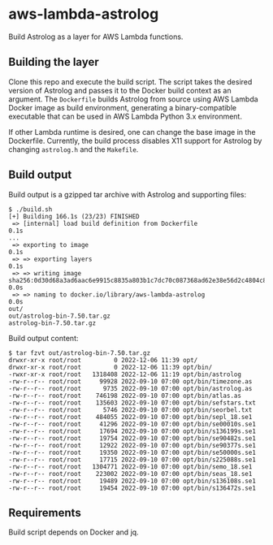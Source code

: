 # aws-lambda-astrolog

Build Astrolog as a layer for AWS Lambda functions.

## Building the layer

Clone this repo and execute the build script. The script takes the desired version of Astrolog and passes it to the Docker build context as an argument. The `Dockerfile` builds Astrolog from source using AWS Lambda Docker image as build environment, generating a binary-compatible executable that can be used in AWS Lambda Python 3.x environment.

If other Lambda runtime is desired, one can change the base image in the Dockerfile. Currently, the build process disables X11 support for Astrolog by changing `astrolog.h` and the `Makefile`. 

## Build output

Build output is a gzipped tar archive with Astrolog and supporting files:

```
$ ./build.sh
[+] Building 166.1s (23/23) FINISHED
 => [internal] load build definition from Dockerfile                                                                                           0.1s
...
 => exporting to image                                                                                                                         0.1s
 => => exporting layers                                                                                                                        0.1s
 => => writing image sha256:0d30d68a3ad6aac6e9915c8835a803b1c7dc70c087368ad62e38e56d2c4804c8                                                   0.0s
 => => naming to docker.io/library/aws-lambda-astrolog                                                                                         0.0s
out/
out/astrolog-bin-7.50.tar.gz
astrolog-bin-7.50.tar.gz
```

Build output content:

```
$ tar fzvt out/astrolog-bin-7.50.tar.gz
drwxr-xr-x root/root         0 2022-12-06 11:39 opt/
drwxr-xr-x root/root         0 2022-12-06 11:39 opt/bin/
-rwxr-xr-x root/root   1318408 2022-12-06 11:19 opt/bin/astrolog
-rw-r--r-- root/root     99928 2022-09-10 07:00 opt/bin/timezone.as
-rw-r--r-- root/root      9735 2022-09-10 07:00 opt/bin/astrolog.as
-rw-r--r-- root/root    746198 2022-09-10 07:00 opt/bin/atlas.as
-rw-r--r-- root/root    135603 2022-09-10 07:00 opt/bin/sefstars.txt
-rw-r--r-- root/root      5746 2022-09-10 07:00 opt/bin/seorbel.txt
-rw-r--r-- root/root    484055 2022-09-10 07:00 opt/bin/sepl_18.se1
-rw-r--r-- root/root     41296 2022-09-10 07:00 opt/bin/se00010s.se1
-rw-r--r-- root/root     17694 2022-09-10 07:00 opt/bin/s136199s.se1
-rw-r--r-- root/root     19754 2022-09-10 07:00 opt/bin/se90482s.se1
-rw-r--r-- root/root     12922 2022-09-10 07:00 opt/bin/se90377s.se1
-rw-r--r-- root/root     19350 2022-09-10 07:00 opt/bin/se50000s.se1
-rw-r--r-- root/root     17715 2022-09-10 07:00 opt/bin/s225088s.se1
-rw-r--r-- root/root   1304771 2022-09-10 07:00 opt/bin/semo_18.se1
-rw-r--r-- root/root    223002 2022-09-10 07:00 opt/bin/seas_18.se1
-rw-r--r-- root/root     19489 2022-09-10 07:00 opt/bin/s136108s.se1
-rw-r--r-- root/root     19454 2022-09-10 07:00 opt/bin/s136472s.se1
```

## Requirements

Build script depends on Docker and jq.

